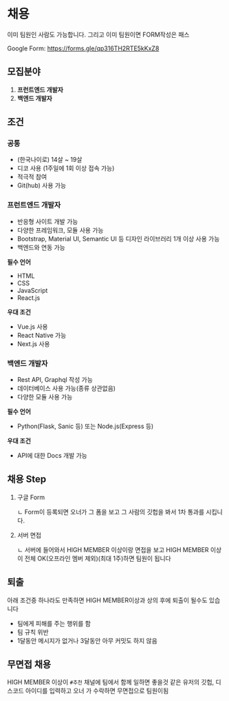 # 채용
이미 팀원인 사람도 가능합니다. 그리고 이미 팀원이면 FORM작성은 패스

Google Form: https://forms.gle/qp316TH2RTE5kKxZ8

## 모집분야
1. **프런트엔드 개발자**
2. **백엔드 개발자**

## 조건
### 공통
+ (한국나이로) 14살 ~ 19살
+ 디코 사용 (1주일에 1회 이상 접속 가능)
+ 적극적 참여
+ Git(hub) 사용 가능

### 프런트엔드 개발자
+ 반응형 사이트 개발 가능
+ 다양한 프레임워크, 모듈 사용 가능
+ Bootstrap, Material UI, Semantic UI 등 디자인 라이브러리 1개 이상 사용 가능
+ 백엔드와 연동 가능

**필수 언어**
+ HTML
+ CSS
+ JavaScript
+ React.js

**우대 조건**
+ Vue.js 사용
+ React Native 가능
+ Next.js 사용



### 백엔드 개발자
+ Rest API, Graphql 작성 가능
+ 데이터베이스 사용 가능(종류 상관없음)
+ 다양한 모듈 사용 가능

**필수 언어**
+ Python(Flask, Sanic 등) 또는 Node.js(Express 등)

**우대 조건**
+ API에 대한 Docs 개발 가능


## 채용 Step
1. 구글 Form

    ㄴ Form이 등록되면 오너가 그 폼을 보고 그 사람의 깃헙을 봐서 1차 통과를 시킵니다.

2. 서버 면접

    ㄴ 서버에 들어와서 HIGH MEMBER 이상이랑 면접을 보고 HIGH MEMBER 이상이 전체 OK(오프라인 멤버 제외)(최대 1주)하면 팀원이 됩니다


## 퇴출
아래 조건중 하나라도 만족하면 HIGH MEMBER이상과 상의 후에 퇴출이 될수도 있습니다
+ 팀에게 피해를 주는 행위를 함
+ 팀 규칙 위반
+ 1달동안 메시지가 없거나 3달동안 아무 커밋도 하지 않음

## 무면접 채용
HIGH MEMBER 이상이 `#추천` 채널에 팀에서 함께 일하면 좋을것 같은 유저의 깃헙, 디스코드 아이디를 입력하고 오너 가 수락하면 무면접으로 팀원이됨
